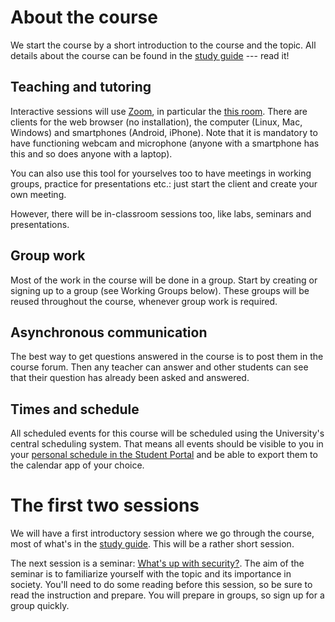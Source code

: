 # About the course

We start the course by a short introduction to the course and the topic.
All details about the course can be found in the [study guide][studyguide] --- 
read it!

## Teaching and tutoring

Interactive sessions will use [Zoom][zoom], in particular the [this 
room][zoom-room]. There are clients for the web browser (no installation), the 
computer (Linux, Mac, Windows) and smartphones (Android, iPhone).
Note that it is mandatory to have functioning webcam and microphone (anyone 
with a smartphone has this and so does anyone with a laptop).

You can also use this tool for yourselves too to have meetings in working 
groups, practice for presentations etc.: just start the client and create your 
own meeting.

However, there will be in-classroom sessions too, like labs, seminars and 
presentations.

## Group work

Most of the work in the course will be done in a group. Start by creating or 
signing up to a group (see Working Groups below). These groups will be reused 
throughout the course, whenever group work is required.

## Asynchronous communication

The best way to get questions answered in the course is to post them in the 
course forum. Then any teacher can answer and other students can see that their 
question has already been asked and answered.

## Times and schedule

All scheduled events for this course will be scheduled using the University's 
central scheduling system.  That means all events should be visible to you in 
your [personal schedule in the Student Portal][schedule] and be able to export 
them to the calendar app of your choice.


# The first two sessions

We will have a first introductory session where we go through the course, most 
of what's in the [study guide][studyguide]. This will be a rather short 
session.

The next session is a seminar: [What's up with security?][security-news].
The aim of the seminar is to familiarize yourself with the topic and its 
importance in society. You'll need to do some reading before this session, so 
be sure to read the instruction and prepare. You will prepare in groups, so 
sign up for a group quickly.


[zoom]: https://miun-se.zoom.us
[zoom-room]: https://miun-se.zoom.us/my/danbos
[schedule]: https://miun.se/schema
[studyguide]: https://ver.miun.se/courses/security/dasak/studyguide.pdf
[security-news]: https://ver.miun.se/courses/security/dasak/security-society-seminar.pdf
